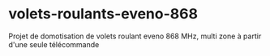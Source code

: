 # volets-roulants-eveno-868
Projet de domotisation de volets roulant eveno 868 MHz, multi zone à partir d'une seule télécommande
